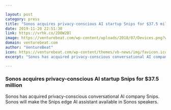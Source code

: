 ```yaml
---

layout: post
category: press
title: "Sonos acquires privacy-conscious AI startup Snips for $37.5 million"
date: 2019-11-20 22:51:30
link: https://vrhk.co/2D0W2Bl
image: https://venturebeat.com/wp-content/uploads/2018/07/Devices.png?w=1200&strip=all
domain: venturebeat.com
author: "VentureBeat"
icon: https://venturebeat.com/wp-content/themes/vb-news/img/favicon.ico
excerpt: "Sonos has acquired privacy-conscious conversational AI company Snips. Sonos will make the Snips edge AI assistant available in Sonos speakers."

---
```


### Sonos acquires privacy-conscious AI startup Snips for $37.5 million

Sonos has acquired privacy-conscious conversational AI company Snips. Sonos will make the Snips edge AI assistant available in Sonos speakers.